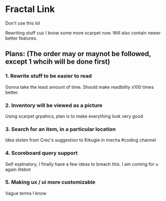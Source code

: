 # Fractal Link
Don't use this lol

Rewriting stuff cuz I know some more scarpet now. Will also contain newer better features.

## Plans: (The order may or maynot be followed, except 1 whcih will be done first)

### 1. Rewrite stuff to be easier to read
Gonna take the least amount of time. Should make readbility x100 times better.

### 2. Inventory will be viewed as a picture
Using scarpet grpahics, plan is to make everything look very good

### 3. Search for an item, in a particular location
Idea stolen from Crec's suggestion to Kikugie in mecha #coding channel

### 4. Scoreboard query support
Self explnatory, I finally have a few ideas to breach this. I am coming for u again litebot

### 5. Making ux / ui more customizable
Vague terms I know
